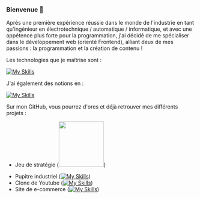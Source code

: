 ### Bienvenue 👋

Après une première expérience réussie dans le monde de l'industrie en tant qu'ingénieur en électrotechnique / automatique / informatique, et avec une appétence plus forte pour la programmation, j'ai décidé de me spécialiser dans le développement web (orienté Frontend), alliant deux de mes passions : la programmation et la création de contenu !

Les technologies que je maîtrise sont : 

[![My Skills](https://skills.thijs.gg/icons?i=html,css,js,react,vue,cpp,unity)](https://skills.thijs.gg)

J'ai également des notions en : 

[![My Skills](https://skills.thijs.gg/icons?i=php,mysql,py)](https://skills.thijs.gg)

Sur mon GitHub, vous pourrez d'ores et déjà retrouver mes différents projets : 

- <p>Jeu de stratégie (<span><a href="https://skillicons.dev"><img width="120" src="https://skillicons.dev/icons?i=cpp,cs,visualstudio,unity"/></a>)</span></p>
- Pupitre industriel ([![My Skills](https://skills.thijs.gg/icons?i=html,css,js)](https://skills.thijs.gg))
- Clone de Youtube ([![My Skills](https://skills.thijs.gg/icons?i=html,css,js,react)](https://skills.thijs.gg))
- Site de e-commerce ([![My Skills](https://skills.thijs.gg/icons?i=html,css,js,react)](https://skills.thijs.gg))




